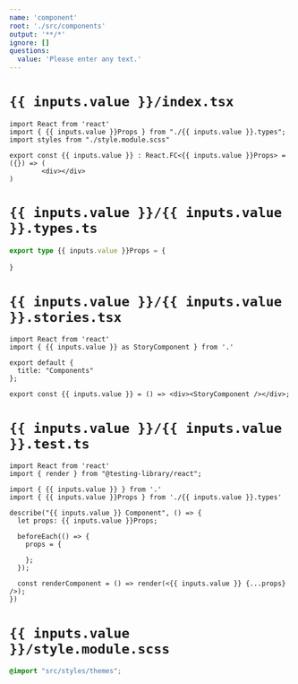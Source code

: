 ```yaml
---
name: 'component'
root: './src/components'
output: '**/*'
ignore: []
questions:
  value: 'Please enter any text.'
---
```


# `{{ inputs.value }}/index.tsx`

```tsx
import React from 'react'
import { {{ inputs.value }}Props } from "./{{ inputs.value }}.types";
import styles from "./style.module.scss"

export const {{ inputs.value }} : React.FC<{{ inputs.value }}Props> = ({}) => (
        <div></div>
)

```

# `{{ inputs.value }}/{{ inputs.value }}.types.ts`

```ts
export type {{ inputs.value }}Props = {
  
}
```

# `{{ inputs.value }}/{{ inputs.value }}.stories.tsx`

```tsx
import React from 'react'
import { {{ inputs.value }} as StoryComponent } from '.'

export default {
  title: "Components"
};

export const {{ inputs.value }} = () => <div><StoryComponent /></div>;

```

# `{{ inputs.value }}/{{ inputs.value }}.test.ts`

```tsx
import React from 'react'
import { render } from "@testing-library/react";

import { {{ inputs.value }} } from '.'
import { {{ inputs.value }}Props } from './{{ inputs.value }}.types'

describe("{{ inputs.value }} Component", () => {
  let props: {{ inputs.value }}Props;

  beforeEach(() => {
    props = {
      
    };
  });
  
  const renderComponent = () => render(<{{ inputs.value }} {...props} />);
})

```

# `{{ inputs.value }}/style.module.scss`

```scss
@import "src/styles/themes";
```
